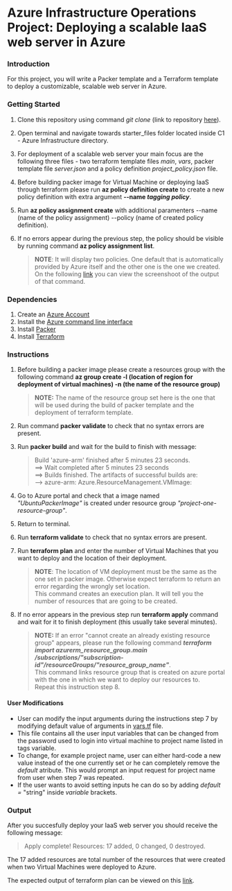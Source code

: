 # Azure Infrastructure Operations Project: Deploying a scalable IaaS web server in Azure

### Introduction
For this project, you will write a Packer template and a Terraform template to deploy a customizable, scalable web server in Azure.

### Getting Started
1. Clone this repository using command _git clone_ (link to repository [here](https://github.com/Marko-Buda/nd082-Azure-Cloud-DevOps-Starter-Code.git)).

2. Open terminal and navigate towards starter_files folder located inside C1 - Azure Infrastructure directory.

3. For deployment of a scalable web server your main focus are the following three files - two terraform template files _main_, _vars_, packer template file _server.json_ and a policy definition _project_policy.json_ file.

4. Before building packer image for Virtual Machine or deploying IaaS through terraform please run **az policy definition create** to create a new policy definition with extra argument **--name _tagging policy_**.

5. Run **az policy assignment create** with additional paramenters --name (name of the policy assignment) --policy (name of created policy definition).

6. If no errors appear during the previous step, the policy should be visible by running command  **az policy assignment list**. 
    > **NOTE**: It will display two policies. One default that is automatically provided by Azure itself and the other one is the one we created. <br /> On the following [link](https://github.com/Marko-Buda/nd082-Azure-Cloud-DevOps-Starter-Code/blob/master/C1%20-%20Azure%20Infrastructure%20Operations/project/starter_files/tagging-policy-screenshot.JPG) you can view the screenshoot of the output of that command.

### Dependencies
1. Create an [Azure Account](https://portal.azure.com) 
2. Install the [Azure command line interface](https://docs.microsoft.com/en-us/cli/azure/install-azure-cli?view=azure-cli-latest)
3. Install [Packer](https://www.packer.io/downloads)
4. Install [Terraform](https://www.terraform.io/downloads.html)

### Instructions

1. Before building a packer image please create a resources group with the following command **az group create -l (location of region for deployment of virtual machines) -n (the name of the resource group)** 
    > **NOTE:** The name of the resource group set here is the one that will be used during the build of packer template and the deployment of terraform template. 
2. Run command  **packer validate** to check that no syntax errors are present.
3. Run **packer build** and wait for the build to finish with message:
    > Build 'azure-arm' finished after 5 minutes 23 seconds.<br />
==> Wait completed after 5 minutes 23 seconds<br />
==> Builds finished. The artifacts of successful builds are:<br />
--> azure-arm: Azure.ResourceManagement.VMImage:
4. Go to Azure portal and check that a image named _"UbuntuPackerImage"_ is created under resource group _"project-one-resource-group"_.
5. Return to terminal.
6. Run **terraform validate** to check that no syntax errors are present.
7. Run **terraform plan** and enter the number of Virtual Machines that you want to deploy and the location of their deployment.

    > **NOTE**: The location of VM deployment must be the same as the one set in packer image. Otherwise expect terraform to return an error regarding the wrongly set location.<br /> This command creates an execution plan. It will tell you the number of resources that are going to be created.

8. If no error appears in the previous step run **terraform apply** command and wait for it to finish deployment (this usually take several minutes).
    > **NOTE:** If an error "cannot create an already existing resource group" appears, please run the following command **_terraform import azurerm_resource_group.main /subscriptions/"subscription-id"/resourceGroups/"resource_group_name"_**. <br />
    This command links resource group that is created on azure portal with the one in which we want to deploy our resources to.<br /> Repeat this instruction step 8.

#### User Modifications 
* User can modify the input arguments during the instructions step 7 by modifying default value of arguments in [vars.tf](https://github.com/Marko-Buda/nd082-Azure-Cloud-DevOps-Starter-Code/blob/master/C1%20-%20Azure%20Infrastructure%20Operations/project/starter_files/vars.tf) file.
* This file contains all the user input variables that can be changed from the password used to login into virtual machine to project name listed in tags variable.
* To change, for example project name, user can either hard-code a new value instead of the one currently set or he can completely remove the _default_ atribute. This would prompt an input request for project name from user when step 7 was repeated.
* If the user wants to avoid setting inputs he can do so by adding _default =_ "string" inside _variable_ brackets.


### Output
After you succesfully deploy your IaaS web server you should receive the following message:
> Apply complete! Resources: 17 added, 0 changed, 0 destroyed.

The 17 added resources are total number of the resources that were created when two Virtual Machines were deployed to Azure.

The expected output of terraform plan can be viewed on this [link](https://github.com/Marko-Buda/nd082-Azure-Cloud-DevOps-Starter-Code/blob/master/C1%20-%20Azure%20Infrastructure%20Operations/project/starter_files/solution.plan).